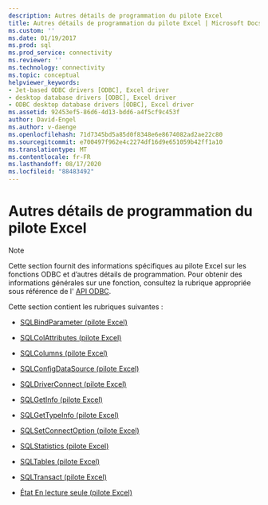 ```yaml
---
description: Autres détails de programmation du pilote Excel
title: Autres détails de programmation du pilote Excel | Microsoft Docs
ms.custom: ''
ms.date: 01/19/2017
ms.prod: sql
ms.prod_service: connectivity
ms.reviewer: ''
ms.technology: connectivity
ms.topic: conceptual
helpviewer_keywords:
- Jet-based ODBC drivers [ODBC], Excel driver
- desktop database drivers [ODBC], Excel driver
- ODBC desktop database drivers [ODBC], Excel driver
ms.assetid: 92453ef5-86d6-4d13-bdd6-a4f5cf9c453f
author: David-Engel
ms.author: v-daenge
ms.openlocfilehash: 71d7345bd5a85d0f8348e6e8674082ad2ae22c80
ms.sourcegitcommit: e700497f962e4c2274df16d9e651059b42ff1a10
ms.translationtype: MT
ms.contentlocale: fr-FR
ms.lasthandoff: 08/17/2020
ms.locfileid: "88483492"
---
```

# <a name="other-excel-driver-programming-details"></a>Autres détails de programmation du pilote Excel
> [!NOTE]  
>  Cette section fournit des informations spécifiques au pilote Excel sur les fonctions ODBC et d’autres détails de programmation. Pour obtenir des informations générales sur une fonction, consultez la rubrique appropriée sous référence de l' [API ODBC](../../odbc/reference/syntax/odbc-api-reference.md).  
  
 Cette section contient les rubriques suivantes :  
  
-   [SQLBindParameter (pilote Excel)](../../odbc/microsoft/sqlbindparameter-excel-driver.md)  
  
-   [SQLColAttributes (pilote Excel)](../../odbc/microsoft/sqlcolattributes-excel-driver.md)  
  
-   [SQLColumns (pilote Excel)](../../odbc/microsoft/sqlcolumns-excel-driver.md)  
  
-   [SQLConfigDataSource (pilote Excel)](../../odbc/microsoft/odbc-jet-sqlconfigdatasource-excel-driver.md)  
  
-   [SQLDriverConnect (pilote Excel)](../../odbc/microsoft/sqldriverconnect-excel-driver.md)  
  
-   [SQLGetInfo (pilote Excel)](../../odbc/microsoft/sqlgetinfo-excel-driver.md)  
  
-   [SQLGetTypeInfo (pilote Excel)](../../odbc/microsoft/sqlgettypeinfo-excel-driver.md)  
  
-   [SQLSetConnectOption (pilote Excel)](../../odbc/microsoft/sqlsetconnectoption-excel-driver.md)  
  
-   [SQLStatistics (pilote Excel)](../../odbc/microsoft/sqlstatistics-excel-driver.md)  
  
-   [SQLTables (pilote Excel)](../../odbc/microsoft/sqltables-excel-driver.md)  
  
-   [SQLTransact (pilote Excel)](../../odbc/microsoft/sqltransact-excel-driver.md)  
  
-   [État En lecture seule (pilote Excel)](../../odbc/microsoft/read-only-status-excel-driver.md)
